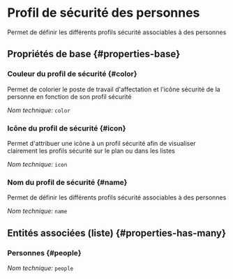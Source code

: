 # Profil de sécurité des personnes
<!--- THIS FILE IS GENERATED PLEASE DO NOT EDIT IT DIRECTLY --->

Permet de définir les différents profils sécurité associables à des personnes

<OH code="personSecurityProfile"/>


## Propriétés de base {#properties-base}

### Couleur du profil de sécurité {#color}

Permet de colorier le poste de travail d'affectation et l'icône sécurité de la personne en fonction de son profil sécurité

*Nom technique:* ```color```
<PH code="personSecurityProfile:color"/>

### Icône du profil de sécurité {#icon}

Permet d'attribuer une icône à un profil sécurité afin de visualiser clairement les profils sécurité sur le plan ou dans les listes

*Nom technique:* ```icon```
<PH code="personSecurityProfile:icon"/>

### Nom du profil de sécurité {#name}

Permet de définir les différents profils sécurité associables à des personnes

*Nom technique:* ```name```
<PH code="personSecurityProfile:name"/>




## Entités associées (liste) {#properties-has-many}

### Personnes {#people}



*Nom technique:* ```people```
<PH code="personSecurityProfile:people"/>




